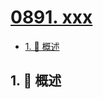 # [0891. xxx](https://github.com/Tdahuyou/TNotes.leetcode/tree/main/notes/0891.%20xxx)

<!-- region:toc -->

- [1. 📝 概述](#1--概述)

<!-- endregion:toc -->

## 1. 📝 概述
